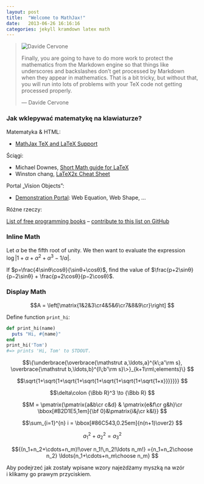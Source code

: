 ```yaml
---
layout: post
title:  "Welcome to MathJax!"
date:   2013-06-26 16:16:16
categories: jekyll kramdown latex math
---
```


<blockquote>
 <img src="{{ site.baseurl }}/images/davide_cervone.jpg" alt="Davide Cervone">
<p>
  Finally, you are going to have to do more work to protect the
  mathematics from the Markdown engine so that things like underscores
  and backslashes don’t get processed by Markdown when they appear in
  mathematics. That is a bit tricky, but without that, you will run into
  lots of problems with your TeX code not getting processed properly.
</p>
<p class="author">— Davide Cervone</p>
</blockquote>

### Jak wklepywać matematykę na klawiaturze?

Matematyka & HTML:

* [MathJax TeX and LaTeX Support](http://docs.mathjax.org/en/latest/tex.html)

Ściągi:

* Michael Downes,
  [Short Math guide for LaTeX](ftp://ftp.ams.org/ams/doc/amsmath/short-math-guide.pdf)
* Winston chang,
  [LaTeX2ε Cheat Sheet](http://www.stdout.org/~winston/latex/latexsheet-a4.pdf)

Portal „Vision Objects”:

* [Demonstration Portal](http://webdemo.visionobjects.com/home.html#portal):
  Web Equation, Web Shape, …

Różne rzeczy:

[List of free programming books](http://resrc.io/list/10/list-of-free-programming-books/) –
[contribute to this list on GitHub](https://github.com/vhf/free-programming-books)


### Inline Math

Let $\alpha$ be the fifth root of unity.
We then want to evaluate the expression
$\log|1+\alpha+\alpha^2+\alpha^3−1/\alpha|$.

If $p=\frac{4\sinθ\cosθ}{\sinθ+\cosθ}$, find the value of
$\frac{p+2\sinθ}{p−2\sinθ} + \frac{p+2\cosθ}{p−2\cosθ}$.


### Display Math

$$A = \left[\matrix{1&2&3\cr4&5&6\cr7&8&9\cr}\right]
$$

Define function `print_hi`:

~~~ruby
def print_hi(name)
  puts "Hi, #{name}"
end
print_hi('Tom')
#=> prints 'Hi, Tom' to STDOUT.
~~~

$$\{\underbrace{\overbrace{\mathstrut a,\ldots,a}^{k\;a'\rm s},
  \overbrace{\mathstrut b,\ldots,b}^{l\;b'\rm s}\>}_{k+1\rm\;elements}\}
$$

$$\sqrt{1+\sqrt{1+\sqrt{1+\sqrt{1+\sqrt{1+\sqrt{1+\sqrt{1+x}}}}}}}
$$

$$\delta\colon {\Bbb R}^3 \to {\Bbb R}
$$

$$M = \pmatrix{\pmatrix{a&b\cr c&d} & \pmatrix{e&f\cr g&h}\cr
  \bbox[#B2D1E5,1em]{\bf 0}&\pmatrix{i&j\cr k&l}}
$$

$$\sum_{i=1}^{n} i = \bbox[#86C543,0.25em]{n(n+1)\over2}
$$

$$a_1^2 + a_2^2 = a_3^2
$$

$${(n_1+n_2+\cdots+n_m)!\over n_1!\,n_2!\ldots n_m!}
  ={n_1+n_2\choose n_2}
  \ldots{n_1+\cdots+n_m\choose n_m}
$$

Aby podejrzeć jak zostały wpisane wzory najeżdżamy myszką
na wzór i klikamy go prawym przyciskiem.
